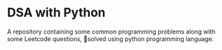 # DSA with Python

A repository containing some common programming problems along with some Leetcode questions, 🚀solved using python programming language. 

